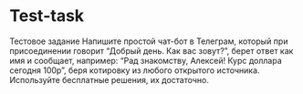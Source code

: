 # Test-task
Тестовое задание
Напишите простой чат-бот в Телеграм, который при присоединении говорит “Добрый день. Как вас зовут?”, берет ответ как имя и сообщает, например: “Рад знакомству, Алексей! Курс доллара сегодня 100р”, беря котировку из любого открытого источника. Используйте бесплатные решения, их достаточно.
